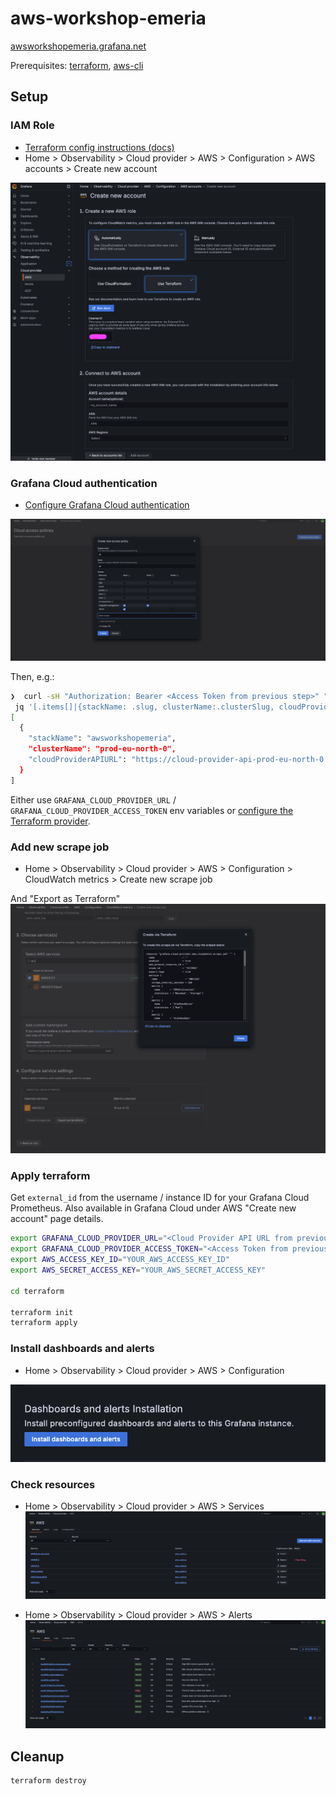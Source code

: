 # aws-workshop-emeria

[awsworkshopemeria.grafana.net](https://awsworkshopemeria.grafana.net/)

Prerequisites: [terraform](https://developer.hashicorp.com/terraform/tutorials/aws-get-started/install-cli), [aws-cli](https://docs.aws.amazon.com/cli/latest/userguide/getting-started-install.html)

## Setup

### IAM Role

- [Terraform config instructions (docs)](https://grafana.com/docs/grafana-cloud/monitor-infrastructure/monitor-cloud-provider/aws/cloudwatch-metrics/terraform-config/)
- Home > Observability > Cloud provider > AWS > Configuration > AWS accounts > Create new account

![Grafana CloudWatch Integration Role](images/role.png)

### Grafana Cloud authentication

- [Configure Grafana Cloud authentication](https://grafana.com/docs/grafana-cloud/monitor-infrastructure/monitor-cloud-provider/aws/cloudwatch-metrics/terraform-config/#configure-grafana-cloud-authentication)

![Grafana access policy](images/access-policy.png)

Then, e.g.:
```sh
❯  curl -sH "Authorization: Bearer <Access Token from previous step>" "https://grafana.com/api/instances" | \
 jq '[.items[]|{stackName: .slug, clusterName:.clusterSlug, cloudProviderAPIURL: "https://cloud-provider-api-\(.clusterSlug).grafana.net"}]'
[
  {
    "stackName": "awsworkshopemeria",
    "clusterName": "prod-eu-north-0",
    "cloudProviderAPIURL": "https://cloud-provider-api-prod-eu-north-0.grafana.net"
  }
]
```

Either use `GRAFANA_CLOUD_PROVIDER_URL` / `GRAFANA_CLOUD_PROVIDER_ACCESS_TOKEN` env variables or [configure the Terraform provider](https://grafana.com/docs/grafana-cloud/monitor-infrastructure/monitor-cloud-provider/aws/cloudwatch-metrics/terraform-config/#configure-the-grafana-terraform-provider).

### Add new scrape job

- Home > Observability > Cloud provider > AWS > Configuration > CloudWatch metrics > Create new scrape job

And "Export as Terraform"
![Grafana scrape job](images/scrape-job.png)

### Apply terraform

Get `external_id` from the username / instance ID for your Grafana Cloud Prometheus. Also available in Grafana Cloud under AWS "Create new account" page details.

```sh
export GRAFANA_CLOUD_PROVIDER_URL="<Cloud Provider API URL from previous step>"
export GRAFANA_CLOUD_PROVIDER_ACCESS_TOKEN="<Access Token from previous step>"
export AWS_ACCESS_KEY_ID="YOUR_AWS_ACCESS_KEY_ID"
export AWS_SECRET_ACCESS_KEY="YOUR_AWS_SECRET_ACCESS_KEY"

cd terraform

terraform init
terraform apply
```

### Install dashboards and alerts

- Home > Observability > Cloud provider > AWS > Configuration

![Grafana AWS dashboards](images/install-dashboards.png)

### Check resources

- Home > Observability > Cloud provider > AWS > Services
![Grafana AWS services](images/aws-services.png)

- Home > Observability > Cloud provider > AWS > Alerts
![Grafana AWS alerts](images/aws-alerts.png)

## Cleanup

```sh
terraform destroy
```
